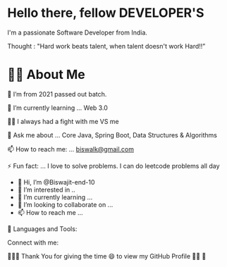 
# Hello there, fellow DEVELOPER'S

 I'm a passionate Software Developer from India.

 Thought : "Hard work beats talent, when talent doesn't work Hard!!”


# 🙋‍♂️ About Me
🔭 I’m from 2021 passed out batch.

🌱 I’m currently learning ... Web 3.0

👊🤜 I always had a fight with me VS me

💬 Ask me about ... Core Java, Spring Boot, Data Structures & Algorithms
 
📫 How to reach me: ... biswalk@gmail.com

⚡ Fun fact: ... I love to solve problems. I can do leetcode problems all day


- 👋 Hi, I’m @Biswajit-end-10
- 👀 I’m interested in ..
- 🌱 I’m currently learning ...
- 💞️ I’m looking to collaborate on ...
- 📫 How to reach me ...

🚀 Languages and Tools: 


Connect with me: 
   


👩‍🚀🚀 Thank You for giving the time 😄 to view my GitHub Profile 👩‍🚀 🚀

          


